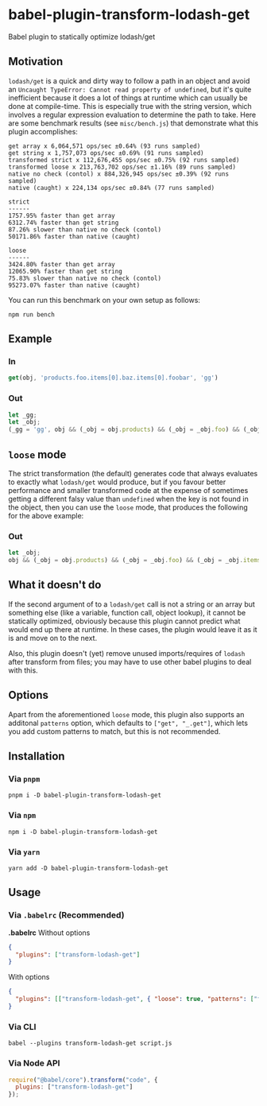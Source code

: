 # babel-plugin-transform-lodash-get
Babel plugin to statically optimize lodash/get

## Motivation
`lodash/get` is a quick and dirty way to follow a path in an object and avoid an `Uncaught TypeError: Cannot read property of undefined`, but it's quite inefficient because it does a lot of things at runtime which can usually be done at compile-time. This is especially true with the string version, which involves a regular expression evaluation to determine the path to take. Here are some benchmark results (see `misc/bench.js`) that demonstrate what this plugin accomplishes:

```
get array x 6,064,571 ops/sec ±0.64% (93 runs sampled)
get string x 1,757,073 ops/sec ±0.69% (91 runs sampled)
transformed strict x 112,676,455 ops/sec ±0.75% (92 runs sampled)
transformed loose x 213,763,702 ops/sec ±1.16% (89 runs sampled)
native no check (contol) x 884,326,945 ops/sec ±0.39% (92 runs sampled)
native (caught) x 224,134 ops/sec ±0.84% (77 runs sampled)

strict
------
1757.95% faster than get array
6312.74% faster than get string
87.26% slower than native no check (contol)
50171.86% faster than native (caught)

loose
------
3424.80% faster than get array
12065.90% faster than get string
75.83% slower than native no check (contol)
95273.07% faster than native (caught)
```

You can run this benchmark on your own setup as follows:
```
npm run bench
```

## Example

### In
```javascript
get(obj, 'products.foo.items[0].baz.items[0].foobar', 'gg')
```

### Out
```javascript
let _gg;
let _obj;
(_gg = 'gg', obj && (_obj = obj.products) && (_obj = _obj.foo) && (_obj = _obj.items) && (_obj = _obj[0]) && (_obj = _obj.baz) && (_obj = _obj.items) && (_obj = _obj[0])) ? (_obj = _obj.foobar) === void 0 ? _gg : _obj : _gg;
```

## `loose` mode

The strict transformation (the default) generates code that always evaluates to exactly what `lodash/get` would produce, but if you favour better performance and smaller transformed code at the expense of sometimes getting a different falsy value than `undefined` when the key is not found in the object, then you can use the `loose` mode, that produces the following for the above example:

### Out
```javascript
let _obj;
obj && (_obj = obj.products) && (_obj = _obj.foo) && (_obj = _obj.items) && (_obj = _obj[0]) && (_obj = _obj.baz) && (_obj = _obj.items) && (_obj = _obj[0]) && _obj.foobar || 'gg';
```

## What it doesn't do
If the second argument of to a `lodash/get` call is not a string or an array but something else (like a variable, function call, object lookup), it cannot be statically optimized, obviously because this plugin cannot predict what would end up there at runtime. In these cases, the plugin would leave it as it is and move on to the next.

Also, this plugin doesn't (yet) remove unused imports/requires of `lodash` after transform from files; you may have to use other babel plugins to deal with this.

## Options
Apart from the aforementioned `loose` mode, this plugin also supports an additonal `patterns` option, which defaults to `["get", "_.get"]`, which lets you add custom patterns to match, but this is not recommended.

## Installation
### Via `pnpm`
```
pnpm i -D babel-plugin-transform-lodash-get
```
### Via `npm`
```
npm i -D babel-plugin-transform-lodash-get
```
### Via `yarn`
```
yarn add -D babel-plugin-transform-lodash-get
```

## Usage
### Via `.babelrc` (Recommended)
**.babelrc**
Without options
```json
{
  "plugins": ["transform-lodash-get"]
}
```
With options
```json
{
  "plugins": [["transform-lodash-get", { "loose": true, "patterns": ["foo", "_.foo"] }]]
}
```
### Via CLI
```
babel --plugins transform-lodash-get script.js
```

### Via Node API
```javascript
require("@babel/core").transform("code", {
  plugins: ["transform-lodash-get"]
});
```
